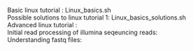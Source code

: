 Basic linux tutorial : Linux_basics.sh \
Possible solutions to linux tutorial 1: Linux_basics_solutions.sh \
Advanced linux tutorial : \
Initial read processing of illumina seqeuncing reads: \
Understanding fastq files: 
